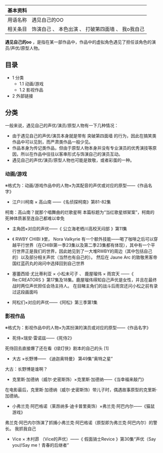 |  **基本资料**  ||
|---|---|
|用语名称  |  遇见自己的OO   |
|相关条目  |  饰演自己  、  本色出演  、  打破第四面墙  、  我o我自己   |
  
**遇见自己的oo** ，是指在某一部作品中，作品中的虚拟角色遇见了担任该角色的演员/声优/原型人物。

  

##  目录

  * 1  分类 
    * 1.1  动画/游戏 
    * 1.2  影视作品 
  * 2  外部链接 

##  分类

一般来说，遇见自己的声优/演员/原型人物有一下几种情况：

  * 由于遇见自己的声优/演员本身就是带有  突破第四面墙  的行为，因此在搞笑类作品中可以见到，而严肃类作品一般少见。 
  * 作品本身为传记类作品，但由于原型人物本身并没有专业演员的优秀演技等原因，所以在作品中往往以客串形式与饰演自己的演员互动。 
  * 遇见自己的声优/演员/原型人物也可能是致敬，或者彩蛋的一种。 

###  动画/游戏

※格式为：动画/游戏作品中的人物×为其配音的声优或对应的原型——《作品名字》

  * 江户川柯南  ×  高山南  ——《名侦探柯南》第81-82集 

柯南：高山南？就那个唱舞曲的烂歌星啊  本篇标题为“当红歌星绑架案”，柯南的死神体质甚至连自己都难以幸免

  * 主角团×对应的声优——《  公立海老栖川高校天闷部  》第11集 

  * 《  RWBY CHIBI  》里，  Nora Valkyrie  有一个额外技能——喝了咖啡之后可以穿越平行世界（在CHIBI第一季23集以及第二季23集都有体现），其中有一个平行世界正是我们的世界，因此她见到了一大堆RWBY的周边（其中包括自己的）以及部分相关声优（当然也有自己的）。  然后在  Jaune Arc  的致敬黑客帝国红蓝药丸的询问中选择回到自己世界 

  * 塞蕾西娅·尤比蒂利亚  ×  小松未可子  、  鹿屋瑠伟  ×  雨宫天  ——《  Re:CREATORS  》第17集及18集。鹿屋瑠伟得知自己声优是女性，并且在最终战时两位声优担任会场主持人。  在目睹主角们的战斗后雨宫还问小松之前有录过这段画面吗 

  * 阿松们×对应的声优——《阿松》第三季第1集 

###  影视作品

※格式为：影视作品中的人物×为其扮演的演员或对应的原型——《作品名字》

  * 死侍×瑞安·雷诺兹——《死侍2》 

死侍回去直接爆了还在看《绿灯侠》剧本的自己的头  [1]

  * 大古  ×长野博——  《迪迦奥特曼》  第49集“奥特之星” 

大古：长野博是谁啊？

  * 克里斯·加德纳（威尔·史密斯饰）×克里斯·加德纳——《当幸福来敲门》 

在电影最后，克里斯·加德纳（威尔·史密斯饰）带儿子时，偶遇故事原型的克里斯·加德纳。

  * 小弗兰克·阿巴格诺（莱昂纳多·迪卡普里奥饰）×弗兰克·阿巴内尔——《猫鼠游戏》 

弗兰克·阿巴内尔饰演了抓捕小弗兰克·阿巴格诺（原型即为弗兰克·阿巴内尔）的警长。  我抓我自己

  * Vice  ×  木村昴  （Vice的声优）——《  假面骑士Revice  》第30集“声优（Say you)!Say me！青春的后继者” 